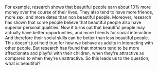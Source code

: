 For example, research shows that beautiful people earn about 10% more money
over the course of their lives. They also tend to have more friends, more sex,
and more dates than non beautiful people. Moreover, research has shown that
some people believe that beautiful people also have superior personal
qualities. Now it turns out that beautiful people may actually have better
opportunities, and more friends for social interaction. And therefore their
social skills can be better than less beautiful people. This doesn't just hold
true for how we behave as adults in interacting with other people. But research
has found that mothers tend to be more affectionate and playful with their
children, when they're attractive as compared to when they're unattractive. So
this leads us to the question, what is beautiful?
